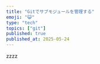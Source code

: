 ```yaml
---
title: "Gitでサブモジュールを管理する"
emoji: "😺"
type: "tech"
topics: ["git"]
published: true
published_at: 2025-05-24
---
```


zzzz
